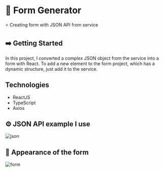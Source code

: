 # :tada: Form Generator

⭐ Creating form with JSON API from service

## ➡️ Getting Started
In this project, I converted a complex JSON object from the service into a form with React. To add a new element to the form project, which has a dynamic structure, just add it to the service.

## Technologies
- ReactJS
- TypeScript
- Axios


## ⚙️ JSON API example I use


![json](https://user-images.githubusercontent.com/81362322/136851323-bca1eebe-dd62-430b-8e7e-4cb1af68ed88.png)

## :page_facing_up: Appearance of the form
![form](https://user-images.githubusercontent.com/81362322/136851621-571fabc5-fbc9-4ee8-ae2a-ac0e6fdd4de1.png)
